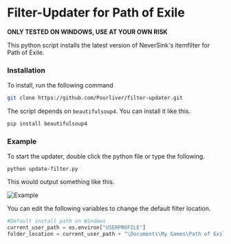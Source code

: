 # Filter-Updater for Path of Exile
__ONLY TESTED ON WINDOWS, USE AT YOUR OWN RISK__

This python script installs the latest version of NeverSink's itemfilter for Path of Exile.

### Installation 

To install, run the following command
```bash
git clone https://github.com/Pourliver/filter-updater.git
```

The script depends on `beautifulsoup4`. You can install it like this.
```bash
pip install beautifulsoup4
```

### Example
To start the updater, double click the python file or type the following.

`python update-filter.py`

This would output something like this.

![Example](https://i.imgur.com/Nynmce2.png "Example")

You can edit the following variables to change the default filter location.
```python
#Default install path on Windows
current_user_path = os.environ["USERPROFILE"]
folder_location = current_user_path + "\Documents\My Games\Path of Exile"
```